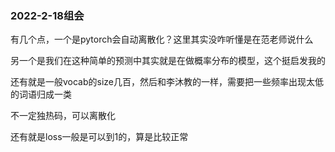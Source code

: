 ### 2022-2-18组会
有几个点，一个是pytorch会自动离散化？这里其实没咋听懂是在范老师说什么


另一个是我们在这种简单的预测中其实就是在做概率分布的模型，这个挺启发我的

还有就是一般vocab的size几百，然后和李沐教的一样，需要把一些频率出现太低的词语归成一类

不一定独热码，可以离散化

还有就是loss一般是可以到1的，算是比较正常